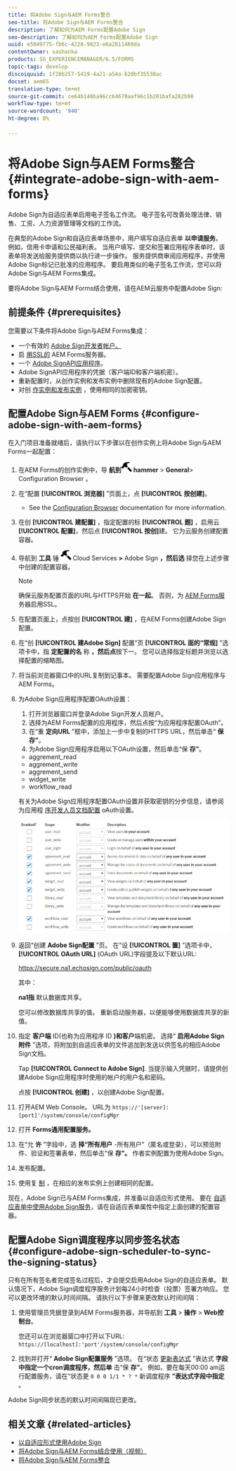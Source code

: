 ```yaml
---
title: 将Adobe Sign与AEM Forms整合
seo-title: 将Adobe Sign与AEM Forms整合
description: 了解如何为AEM Forms配置Adobe Sign
seo-description: 了解如何为AEM Forms配置Adobe Sign
uuid: e5049775-fb6c-4228-9823-e6a2811460da
contentOwner: sashanka
products: SG_EXPERIENCEMANAGER/6.5/FORMS
topic-tags: develop
discoiquuid: 1f28b257-5419-4a21-a54a-b20bf35530ac
docset: aem65
translation-type: tm+mt
source-git-commit: ce64b148ba96cc64670aaf96c1b201bafa282b98
workflow-type: tm+mt
source-wordcount: '940'
ht-degree: 0%

---
```



# 将Adobe Sign与AEM Forms整合{#integrate-adobe-sign-with-aem-forms}

Adobe Sign为自适应表单启用电子签名工作流。 电子签名可改善处理法律、销售、工资、人力资源管理等文档的工作流。

在典型的Adobe Sign和自适应表单场景中，用户填写自适应表单 **以申请服务**。 例如，信用卡申请和公民福利表。 当用户填写、提交和签署应用程序表单时，该表单将发送给服务提供商以执行进一步操作。 服务提供商审阅应用程序，并使用Adobe Sign标记已批准的应用程序。 要启用类似的电子签名工作流，您可以将Adobe Sign与AEM Forms集成。

要将Adobe Sign与AEM Forms结合使用，请在AEM云服务中配置Adobe Sign:

## 前提条件 {#prerequisites}

您需要以下条件将Adobe Sign与AEM Forms集成：

* 一个有效的 [Adobe Sign开发者帐户。](https://acrobat.adobe.com/us/en/why-adobe/developer-form.html)
* 启 [用SSL的](/help/sites-administering/ssl-by-default.md) AEM Forms服务器。
* 一个 [Adobe SignAPI应用程序](https://www.adobe.io/apis/documentcloud/sign/docs.html#!adobedocs/adobe-sign/master/gstarted/create_app.md)。
* Adobe SignAPI应用程序的凭据（客户端ID和客户端机密）。
* 重新配置时，从创作实例和发布实例中删除现有的Adobe Sign配置。
* 对创 [作实例和发布实例](/help/sites-administering/security-checklist.md#make-sure-you-properly-replicate-encryption-keys-when-needed) ，使用相同的加密密钥。

## 配置Adobe Sign与AEM Forms {#configure-adobe-sign-with-aem-forms}

在入门项目准备就绪后，请执行以下步骤以在创作实例上将Adobe Sign与AEM Forms一起配置：

1. 在AEM Forms的创作实例中，导 **航到**![Tools](assets/hammer.png) **hammer** > **General**> Configuration Browser 。
1. 在“配置 **[!UICONTROL 浏览器]** ”页面上，点 **[!UICONTROL 按创建]**。
   * See the [Configuration Browser](/help/sites-administering/configurations.md) documentation for more information.
1. 在创 **[!UICONTROL 建配置]** ，指定配置的标 **[!UICONTROL 题]** ，启用云 **[!UICONTROL 配置]**，然后点 **[!UICONTROL 按创]**&#x200B;建。 它为云服务创建配置容器。
1. 导航到 **工具** 锤 ![>](assets/hammer.png) Cloud Services **>** Adobe Sign **，然后选** 择您在上述步骤中创建的配置容器。

   >[!NOTE]
   >
   >确保云服务配置页面的URL与HTTPS开始 **在一起**。 否则，为 [AEM Forms服](/help/sites-administering/ssl-by-default.md) 务器启用SSL。

1. 在配置页面上，点按创 **[!UICONTROL 建]** ，在AEM Forms创建Adobe Sign配置。
1. 在“创 **[!UICONTROL 建Adobe Sign]** 配置”页 **[!UICONTROL 面的“常规]** ”选项卡中，指 **定配置的名** 称 **，然后点**&#x200B;按下一。 您可以选择指定标题并浏览以选择配置的缩略图。

1. 将当前浏览器窗口中的URL复制到记事本。 需要配置Adobe Sign应用程序与AEM Forms。

1. 为Adobe Sign应用程序配置OAuth设置：

   1. 打开浏览器窗口并登录Adobe Sign开发人员帐户。
   1. 选择为AEM Forms配置的应用程序，然后点按“为应用程序配置OAuth”。
   1. 在“重 **定向URL** ”框中，添加上一步中复制的HTTPS URL，然后单击“ **保存”**。
   1. 为Adobe Sign应用程序启用以下OAuth设置，然后单击“保 **存”**。
   * aggrement_read
   * aggrement_write
   * aggrement_send
   * widget_write
   * workflow_read

   有关为Adobe Sign应用程序配置OAuth设置并获取密钥的分步信息，请参阅为应用程 [序开发人员文档配置](https://www.adobe.io/apis/documentcloud/sign/docs.html#!adobedocs/adobe-sign/master/gstarted/configure_oauth.md) oAuth设置。

   ![OAuth配置](assets/oauthconfig_new.png)

1. 返回“创建 **Adobe Sign配置** ”页。 在“设 **[!UICONTROL 置]** ”选项卡中， **[!UICONTROL OAuth URL]** (OAuth URL)字段提及以下默认URL:

   https://secure.na1.echosign.com/public/oauth

   其中：

   **na1指** 默认数据库共享。

   您可以修改数据库共享的值。 重新启动服务器，以便能够使用数据库共享的新值。

1. 指定 **客户端** ID(也称为应用程序 ID **)和客户**&#x200B;端机密。 选择“ **启用Adobe Sign附件** ”选项，将附加到自适应表单的文件追加到发送以供签名的相应Adobe Sign文档。

   Tap **[!UICONTROL Connect to Adobe Sign]**. 当提示输入凭据时，请提供创建Adobe Sign应用程序时使用的帐户的用户名和密码。

   点按 **[!UICONTROL 创建]** ，以创建Adobe Sign配置。

1. 打开AEM Web Console。 URL为 `https://'[server]:[port]'/system/console/configMgr`
1. 打开 **Forms通用配置服务。**
1. 在“允 **许** ”字段中，选 **择“所有用户** -所有用户”（匿名或登录），可以预览附件、验证和签署表单，然后单击“保 **存”。** 作者实例配置为使用Adobe Sign。
1. 发布配置。
1. 使用复 [制](https://docs.adobe.com/content/help/en/experience-manager-65/deploying/configuring/replication.html) ，在相应的发布实例上创建相同的配置。

现在，Adobe Sign已与AEM Forms集成，并准备以自适应形式使用。 要在 [自适应表单中使用Adobe Sign服务](../../forms/using/working-with-adobe-sign.md#configure-adobe-sign-for-an-adaptive-form)，请在自适应表单属性中指定上面创建的配置容器。



## 配置Adobe Sign调度程序以同步签名状态 {#configure-adobe-sign-scheduler-to-sync-the-signing-status}

只有在所有签名者完成签名过程后，才会提交启用Adobe Sign的自适应表单。 默认情况下，Adobe Sign调度程序服务计划每24小时检查（投票）签署方响应。 您可以更改环境的默认时间间隔。 请执行以下步骤来更改默认时间间隔：

1. 使用管理员凭据登录到AEM Forms服务器，并导航到 **工具** > **操作** > **Web控制台**。

   您还可以在浏览器窗口中打开以下URL:
   `https://[localhost]:'port'/system/console/configMgr`

1. 找到并打开“ **Adobe Sign配置服务** ”选项。 在“状态 [更新表达式](https://en.wikipedia.org/wiki/Cron#CRON_expression) ”表达式 **字段中指定一个cron调度程序，然后单** 击“保 **存”**。 例如，要在每天00:00 am运行配置服务，请在“状态更 `0 0 0 1/1 * ? *` 新调度程序 **”表达式字段中指定** 。

Adobe Sign同步状态的默认时间间隔现已更改。

## 相关文章 {#related-articles}

* [以自适应形式使用Adobe Sign](../../forms/using/working-with-adobe-sign.md)
* [将Adobe Sign与AEM Forms结合使用（视频）](https://helpx.adobe.com/experience-manager/kt/forms/using/adobe-sign-integration-feature-video.html)
* [将Adobe Sign与AEM Forms整合](../../forms/using/adobe-sign-integration-adaptive-forms.md)

